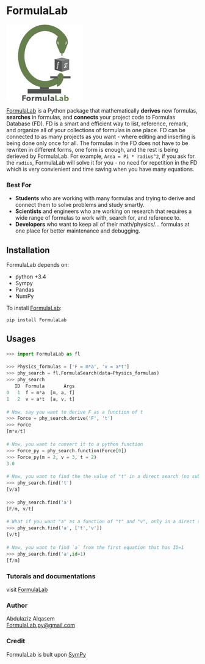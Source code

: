 # FormulaLab

![](/docs/_static/FormulaLabLogoG_small.png)

[FormulaLab](https://azizalqasem.github.io/FormulaLab/) is a Python package that mathematically **derives** new formulas, **searches** in formulas, and **connects** your project code to Formulas Database (FD). FD is a smart and efficient way to list, reference, remark, and organize all of your collections of formulas in one place. FD can be connected to as many projects as you want - where editing and inserting is being done only once for all. The formulas in the FD does not have to be rewriten in different forms, one form is enough, and the rest is being derieved by FormulaLab. For example, `Area = Pi * radius^2`, if you ask for the `radius`, FormulaLab will solve it for you - no need for repetition in the FD which is very convienient and time saving when you have many equations.

### Best For
- **Students** who are working with many formulas and trying to derive and connect them to solve 
  problems and study smartly.
- **Scientists** and engineers who are working on research that requires a wide range of formulas 
  to work with, search for, and reference to.
- **Developers** who want to keep all of their math/physics/... formulas at one place for better 
  maintenance and debugging.
 
## Installation
FormulaLab depends on: 
* python +3.4
* Sympy
* Pandas
* NumPy

To install [FormulaLab](https://azizalqasem.github.io/FormulaLab/):
```python
pip install FormulaLab
```

## Usages

```python
>>> import FormulaLab as fl

>>> Physics_formulas = ['F = m*a', 'v = a*t']
>>> phy_search = fl.FormulaSearch(data=Physics_formulas)
>>> phy_search
   ID  Formula       Args
0   1  f = m*a  [m, a, f]
1   2  v = a*t  [a, v, t]

# Now, say you want to derive F as a function of t
>>> Force = phy_search.derive('F', 't')
>>> Force
[m*v/t]

# Now, you want to convert it to a python function
>>> Force_py = phy_search.function(Force[0])
>>> Force_py(m = 2, v = 3, t = 2)
3.0

# Now, you want to find the the value of "t" in a direct search (no subtitution)
>>> phy_search.find('t')
[v/a]

>>> phy_search.find('a')
[F/m, v/t]

# What if you want "a" as a function of "t" and "v", only in a direct search:
>>> phy_search.find('a', ['t','v'])
[v/t] 

# Now, you want to find `a` from the first equation that has ID=1
>>> phy_search.find('a',id=1)
[f/m]

```

### Tutorals and documentations
visit [FormulaLab](https://azizalqasem.github.io/FormulaLab/)


### Author
Abdulaziz Alqasem <br>
FormulaLab.py@gmail.com


### Credit
FormulaLab is bult upon [SymPy](https://www.sympy.org/en/index.html)
